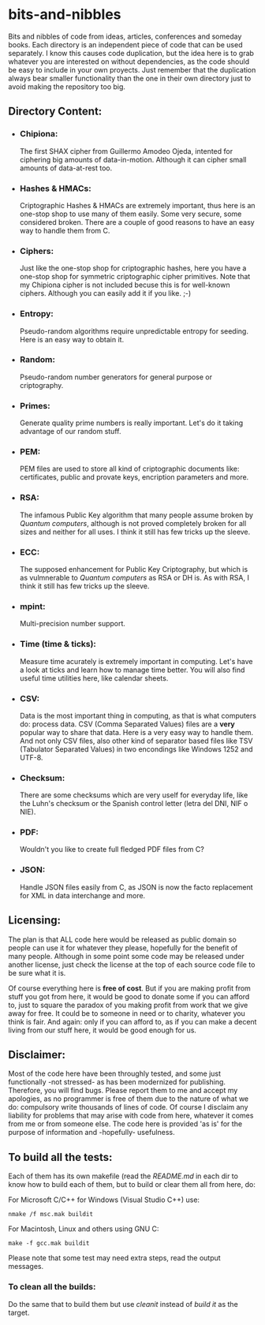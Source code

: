 # bits-and-nibbles
Bits and nibbles of code from ideas, articles, conferences and someday books.
Each directory is an independent piece of code that can be used separately.
I know this causes code duplication, but the idea here is to grab whatever you are interested on without dependencies, as the code should be easy to include in your own proyects. Just remember that the duplication always bear smaller functionality than the one in their own directory just to avoid making the repository too big.

## Directory Content:
- ### Chipiona:
  The first SHAX cipher from Guillermo Amodeo Ojeda, intented for ciphering big amounts of data-in-motion. Although it can cipher small amounts of data-at-rest too.
- ### Hashes & HMACs:
  Criptographic Hashes & HMACs are extremely important, thus here is an one-stop shop to use many of them easily. Some very secure, some considered broken. There are a couple of good reasons to have an easy way to handle them from C.
- ### Ciphers:
  Just like the one-stop shop for criptographic hashes, here you have a one-stop shop for symmetric criptographic cipher primitives. Note that my Chipiona cipher is not included becuse this is for well-known ciphers. Although you can easily add it if you like. ;-)  
- ### Entropy:
  Pseudo-random algorithms require unpredictable entropy for seeding. Here is an easy way to obtain it.
- ### Random:
  Pseudo-random number generators for general purpose or criptography.
- ### Primes:
  Generate quality prime numbers is really important. Let's do it taking advantage of our random stuff.
- ### PEM:
  PEM files are used to store all kind of criptographic documents like: certificates, public and provate keys, encription parameters and more.
- ### RSA:
  The infamous Public Key algorithm that many people assume broken by *Quantum computers*, although is not proved completely broken for all sizes and neither for all uses. I think it still has few tricks up the sleeve.
- ### ECC:
  The supposed enhancement for Public Key Criptography, but which is as vulmnerable to *Quantum computers* as RSA or DH is. As with RSA, I think it still has few tricks up the sleeve.
- ### mpint:
  Multi-precision number support.
- ### Time (time & ticks):
  Measure time acurately is extremely important in computing. Let's have a look at ticks and learn how to manage time better. You will also find useful time utilities here, like calendar sheets.
- ### CSV:
  Data is the most important thing in computing, as that is what computers do: process data. CSV (Comma Separated Values) files are a **very** popular way to share that data. Here is a very easy way to handle them. And not only CSV files, also other kind of separator based files like TSV (Tabulator Separated Values) in two encondings like Windows 1252 and UTF-8.  
- ### Checksum: 
  There are some checksums which are very uself for everyday life, like the Luhn's checksum or the Spanish control letter (letra del DNI, NIF o NIE).
- ### PDF:
  Wouldn't you like to create full fledged PDF files from C?
- ### JSON:
  Handle JSON files easily from C, as JSON is now the facto replacement for XML in data interchange and more.

## Licensing:
The plan is that ALL code here would be released as public domain so people can use it for whatever they please, hopefully for the benefit of many people. Although in some point some code may be released under another license, just check the license at the top of each source code file to be sure what it is. 

Of course everything here is **free of cost**. But if you are making profit from stuff you got from here, it would be good to donate some if you can afford to, just to square the paradox of you making profit from work that we give away for free. It could be to someone in need or to charity, whatever you think is fair. And again: only if you can afford to, as if you can make a decent living from our stuff here, it would be good enough for us.

## Disclaimer:
Most of the code here have been throughly tested, and some just functionally -not stressed- as has been modernized for publishing. Therefore, you will find bugs. Please report them to me and accept my apologies, as no programmer is free of them due to the nature of what we do: compulsory write thousands of lines of code. Of course I disclaim any liability for problems that may arise with code from here, whatever it comes from me or from someone else. The code here is provided 'as is' for the purpose of information and -hopefully- usefulness.

## To build all the tests:

Each of them has its own makefile (read the *README.md* in each dir to know how to build each of them, but to build or clear them all from here, do:

For Microsoft C/C++ for Windows (Visual Studio C++) use:  

```
nmake /f msc.mak buildit
```

For Macintosh, Linux and others using GNU C:

```
make -f gcc.mak buildit
```

Please note that some test may need extra steps, read the output messages.

### To clean all the builds:

Do the same that to build them but use *cleanit* instead of *build it* as the target.
